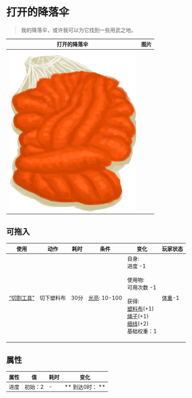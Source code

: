# 打开的降落伞  
> 我的降落伞，或许我可以为它找到一些用武之地。  
  
  打开的降落伞  |   图片   
 ----  |  ----:   
   |  ![](Sprite/Parachute.png)   
  
## 可拖入  
使用  |  动作  |  耗时  |  条件  |  变化  |  玩家状态  
----  |  ----  |  ----  |  ----  |  ----  |  ----  
[“切割工具”](tag_Cutter.md)  |  切下塑料布  |  30分  |  [光亮](Light.md): 10-100  |  自身:<br>进度  -1<br><br>使用物:<br>可用次数  -1<br><br>获得:<br>[塑料布](PlasticSheet.md)(+1)<br>[绳子](Rope.md)(+1)<br>[细线](CordFiber.md)(+2)<br>基础权重：1<br><br>  |  [体重](Weight.md)-1  
## 属性   
属性  |  值  |  耗时  |  变化  
----  |  ----  |  ----  |  ----  
进度  |  初始：2  |  -  |  ** 到达0时： **  
